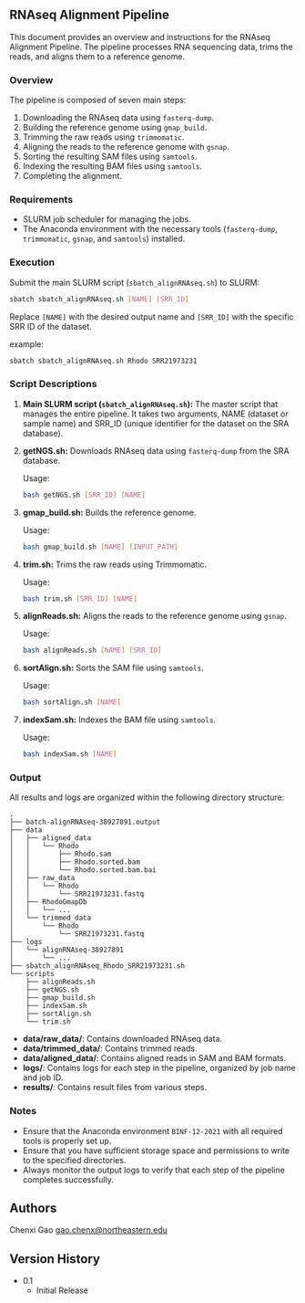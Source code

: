 ## RNAseq Alignment Pipeline

This document provides an overview and instructions for the RNAseq Alignment Pipeline. The pipeline processes RNA sequencing data, trims the reads, and aligns them to a reference genome.

### Overview

The pipeline is composed of seven main steps:
1. Downloading the RNAseq data using `fasterq-dump`.
2. Building the reference genome using `gmap_build`.
3. Trimming the raw reads using `trimmomatic`.
4. Aligning the reads to the reference genome with `gsnap`.
5. Sorting the resulting SAM files using `samtools`.
6. Indexing the resulting BAM files using `samtools`.
7. Completing the alignment.

### Requirements

- SLURM job scheduler for managing the jobs.
- The Anaconda environment with the necessary tools (`fasterq-dump`, `trimmomatic`, `gsnap`, and `samtools`) installed.

### Execution

Submit the main SLURM script (`sbatch_alignRNAseq.sh`) to SLURM:

```bash
sbatch sbatch_alignRNAseq.sh [NAME] [SRR_ID]
```

Replace `[NAME]` with the desired output name and `[SRR_ID]` with the specific SRR ID of the dataset.

example:
```bash
sbatch sbatch_alignRNAseq.sh Rhodo SRR21973231
```

### Script Descriptions

1. **Main SLURM script (`sbatch_alignRNAseq.sh`):** The master script that manages the entire pipeline. It takes two arguments, NAME (dataset or sample name) and SRR_ID (unique identifier for the dataset on the SRA database).

2. **getNGS.sh:** Downloads RNAseq data using `fasterq-dump` from the SRA database.

   Usage:
   ```bash
   bash getNGS.sh [SRR_ID] [NAME]
   ```

3. **gmap_build.sh:** Builds the reference genome.

   Usage:
   ```bash
   bash gmap_build.sh [NAME] [INPUT_PATH]
   ```

4. **trim.sh:** Trims the raw reads using Trimmomatic.

   Usage:
   ```bash
   bash trim.sh [SRR_ID] [NAME]
   ```

5. **alignReads.sh:** Aligns the reads to the reference genome using `gsnap`.

   Usage:
   ```bash
   bash alignReads.sh [NAME] [SRR_ID]
   ```

6. **sortAlign.sh:** Sorts the SAM file using `samtools`.

   Usage:
   ```bash
   bash sortAlign.sh [NAME]
   ```

7. **indexSam.sh:** Indexes the BAM file using `samtools`.

   Usage:
   ```bash
   bash indexSam.sh [NAME]
   ```

### Output

All results and logs are organized within the following directory structure:

```
.
├── batch-alignRNAseq-38927891.output
├── data
│   ├── aligned_data
│   │   └── Rhodo
│   │       ├── Rhodo.sam
│   │       ├── Rhodo.sorted.bam
│   │       └── Rhodo.sorted.bam.bai
│   ├── raw_data
│   │   └── Rhodo
│   │       └── SRR21973231.fastq
│   ├── RhodoGmapDb
│   │   └── ...
│   └── trimmed_data
│       └── Rhodo
│           └── SRR21973231.fastq
├── logs
│   └── alignRNAseq-38927891
│       └── ...
├── sbatch_alignRNAseq_Rhodo_SRR21973231.sh
└── scripts
    ├── alignReads.sh
    ├── getNGS.sh
    ├── gmap_build.sh
    ├── indexSam.sh
    ├── sortAlign.sh
    └── trim.sh
```

- **data/raw_data/**: Contains downloaded RNAseq data.
- **data/trimmed_data/**: Contains trimmed reads.
- **data/aligned_data/**: Contains aligned reads in SAM and BAM formats.
- **logs/**: Contains logs for each step in the pipeline, organized by job name and job ID.
- **results/**: Contains result files from various steps.

### Notes

- Ensure that the Anaconda environment `BINF-12-2021` with all required tools is properly set up.
- Ensure that you have sufficient storage space and permissions to write to the specified directories.
- Always monitor the output logs to verify that each step of the pipeline completes successfully.

## Authors

Chenxi Gao
gao.chenx@northeastern.edu

## Version History

* 0.1
    * Initial Release
